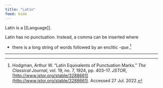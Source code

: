 ```yaml
---
title: "Latin"
feed: hide
---
```


Latin is a [[Language]].

Latin has no punctuation. Instead, a comma can be inserted where
* there is a long string of words followed by an enclitic _-que_.[^punctuation]


[^punctuation]: Hodgman, Arthur W. “Latin Equivalents of Punctuation Marks.” _The Classical Journal_, vol. 19, no. 7, 1924, pp. 403–17. _JSTOR_, [http://www.jstor.org/stable/3288661](http://www.jstor.org/stable/3288661). Accessed 27 Jul. 2022.


----

